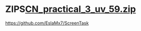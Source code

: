 # ZIPS[CN_practical_3_uv_59.zip](https://github.com/umang1352/ZIPS/files/9555580/CN_practical_3_uv_59.zip)
https://github.com/EslaMx7/ScreenTask
